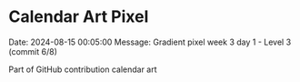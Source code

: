 # Calendar Art Pixel

Date: 2024-08-15 00:05:00
Message: Gradient pixel week 3 day 1 - Level 3 (commit 6/8)

Part of GitHub contribution calendar art
